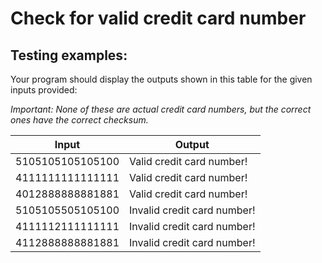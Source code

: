 # Check for valid credit card number

## Testing examples:

Your program should display the outputs shown in this table for the given
inputs provided:

*Important: None of these are actual credit card numbers, but the correct
ones have the correct checksum.*

| Input            | Output                      |
| ---------------- | --------------------------- |
| 5105105105105100 | Valid credit card number!   |
| 4111111111111111 | Valid credit card number!   |
| 4012888888881881 | Valid credit card number!   |
| 5105105505105100 | Invalid credit card number! |
| 4111112111111111 | Invalid credit card number! |
| 4112888888881881 | Invalid credit card number! |
